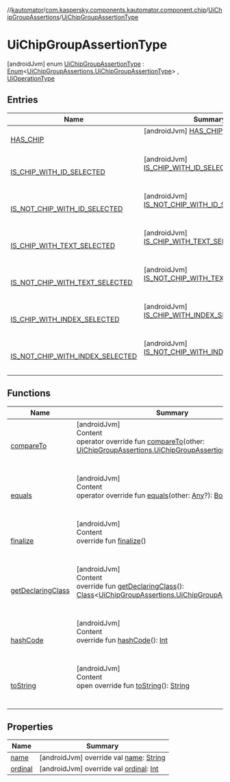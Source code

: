//[kautomator](../../../index.md)/[com.kaspersky.components.kautomator.component.chip](../../index.md)/[UiChipGroupAssertions](../index.md)/[UiChipGroupAssertionType](index.md)



# UiChipGroupAssertionType  
 [androidJvm] enum [UiChipGroupAssertionType](index.md) : [Enum](https://kotlinlang.org/api/latest/jvm/stdlib/kotlin/-enum/index.html)<[UiChipGroupAssertions.UiChipGroupAssertionType](index.md)> , [UiOperationType](../../../com.kaspersky.components.kautomator.intercept.operation/-ui-operation-type/index.md)   


## Entries  
  
|  Name|  Summary| 
|---|---|
| [HAS_CHIP](-h-a-s_-c-h-i-p/index.md)|  [androidJvm] [HAS_CHIP](-h-a-s_-c-h-i-p/index.md)()  <br>  <br>   <br>
| [IS_CHIP_WITH_ID_SELECTED](-i-s_-c-h-i-p_-w-i-t-h_-i-d_-s-e-l-e-c-t-e-d/index.md)|  [androidJvm] [IS_CHIP_WITH_ID_SELECTED](-i-s_-c-h-i-p_-w-i-t-h_-i-d_-s-e-l-e-c-t-e-d/index.md)()  <br>  <br>   <br>
| [IS_NOT_CHIP_WITH_ID_SELECTED](-i-s_-n-o-t_-c-h-i-p_-w-i-t-h_-i-d_-s-e-l-e-c-t-e-d/index.md)|  [androidJvm] [IS_NOT_CHIP_WITH_ID_SELECTED](-i-s_-n-o-t_-c-h-i-p_-w-i-t-h_-i-d_-s-e-l-e-c-t-e-d/index.md)()  <br>  <br>   <br>
| [IS_CHIP_WITH_TEXT_SELECTED](-i-s_-c-h-i-p_-w-i-t-h_-t-e-x-t_-s-e-l-e-c-t-e-d/index.md)|  [androidJvm] [IS_CHIP_WITH_TEXT_SELECTED](-i-s_-c-h-i-p_-w-i-t-h_-t-e-x-t_-s-e-l-e-c-t-e-d/index.md)()  <br>  <br>   <br>
| [IS_NOT_CHIP_WITH_TEXT_SELECTED](-i-s_-n-o-t_-c-h-i-p_-w-i-t-h_-t-e-x-t_-s-e-l-e-c-t-e-d/index.md)|  [androidJvm] [IS_NOT_CHIP_WITH_TEXT_SELECTED](-i-s_-n-o-t_-c-h-i-p_-w-i-t-h_-t-e-x-t_-s-e-l-e-c-t-e-d/index.md)()  <br>  <br>   <br>
| [IS_CHIP_WITH_INDEX_SELECTED](-i-s_-c-h-i-p_-w-i-t-h_-i-n-d-e-x_-s-e-l-e-c-t-e-d/index.md)|  [androidJvm] [IS_CHIP_WITH_INDEX_SELECTED](-i-s_-c-h-i-p_-w-i-t-h_-i-n-d-e-x_-s-e-l-e-c-t-e-d/index.md)()  <br>  <br>   <br>
| [IS_NOT_CHIP_WITH_INDEX_SELECTED](-i-s_-n-o-t_-c-h-i-p_-w-i-t-h_-i-n-d-e-x_-s-e-l-e-c-t-e-d/index.md)|  [androidJvm] [IS_NOT_CHIP_WITH_INDEX_SELECTED](-i-s_-n-o-t_-c-h-i-p_-w-i-t-h_-i-n-d-e-x_-s-e-l-e-c-t-e-d/index.md)()  <br>  <br>   <br>


## Functions  
  
|  Name|  Summary| 
|---|---|
| [compareTo](https://kotlinlang.org/api/latest/jvm/stdlib/kotlin/-enum/compare-to.html)| [androidJvm]  <br>Content  <br>operator override fun [compareTo](https://kotlinlang.org/api/latest/jvm/stdlib/kotlin/-enum/compare-to.html)(other: [UiChipGroupAssertions.UiChipGroupAssertionType](index.md)): [Int](https://kotlinlang.org/api/latest/jvm/stdlib/kotlin/-int/index.html)  <br><br><br>
| [equals](https://kotlinlang.org/api/latest/jvm/stdlib/kotlin/-enum/equals.html)| [androidJvm]  <br>Content  <br>operator override fun [equals](https://kotlinlang.org/api/latest/jvm/stdlib/kotlin/-enum/equals.html)(other: [Any](https://kotlinlang.org/api/latest/jvm/stdlib/kotlin/-any/index.html)?): [Boolean](https://kotlinlang.org/api/latest/jvm/stdlib/kotlin/-boolean/index.html)  <br><br><br>
| [finalize](https://kotlinlang.org/api/latest/jvm/stdlib/kotlin/-enum/finalize.html)| [androidJvm]  <br>Content  <br>override fun [finalize](https://kotlinlang.org/api/latest/jvm/stdlib/kotlin/-enum/finalize.html)()  <br><br><br>
| [getDeclaringClass](https://kotlinlang.org/api/latest/jvm/stdlib/kotlin/-enum/get-declaring-class.html)| [androidJvm]  <br>Content  <br>override fun [getDeclaringClass](https://kotlinlang.org/api/latest/jvm/stdlib/kotlin/-enum/get-declaring-class.html)(): [Class](https://developer.android.com/reference/kotlin/java/lang/Class.html)<[UiChipGroupAssertions.UiChipGroupAssertionType](index.md)>  <br><br><br>
| [hashCode](https://kotlinlang.org/api/latest/jvm/stdlib/kotlin/-enum/hash-code.html)| [androidJvm]  <br>Content  <br>override fun [hashCode](https://kotlinlang.org/api/latest/jvm/stdlib/kotlin/-enum/hash-code.html)(): [Int](https://kotlinlang.org/api/latest/jvm/stdlib/kotlin/-int/index.html)  <br><br><br>
| [toString](https://kotlinlang.org/api/latest/jvm/stdlib/kotlin/-enum/to-string.html)| [androidJvm]  <br>Content  <br>open override fun [toString](https://kotlinlang.org/api/latest/jvm/stdlib/kotlin/-enum/to-string.html)(): [String](https://kotlinlang.org/api/latest/jvm/stdlib/kotlin/-string/index.html)  <br><br><br>


## Properties  
  
|  Name|  Summary| 
|---|---|
| [name](index.md#com.kaspersky.components.kautomator.component.chip/UiChipGroupAssertions.UiChipGroupAssertionType/name/#/PointingToDeclaration/)|  [androidJvm] override val [name](index.md#com.kaspersky.components.kautomator.component.chip/UiChipGroupAssertions.UiChipGroupAssertionType/name/#/PointingToDeclaration/): [String](https://kotlinlang.org/api/latest/jvm/stdlib/kotlin/-string/index.html)   <br>
| [ordinal](index.md#com.kaspersky.components.kautomator.component.chip/UiChipGroupAssertions.UiChipGroupAssertionType/ordinal/#/PointingToDeclaration/)|  [androidJvm] override val [ordinal](index.md#com.kaspersky.components.kautomator.component.chip/UiChipGroupAssertions.UiChipGroupAssertionType/ordinal/#/PointingToDeclaration/): [Int](https://kotlinlang.org/api/latest/jvm/stdlib/kotlin/-int/index.html)   <br>

